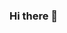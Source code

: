 ### Hi there 👋

<!--
**JWaters02/JWaters02** is a ✨ _special_ ✨ repository because its `README.md` (this file) appears on your GitHub profile.

![GitHub stats](https://github-readme-stats.vercel.app/api?username=JWaters02&show_icons=true&theme=radical)

